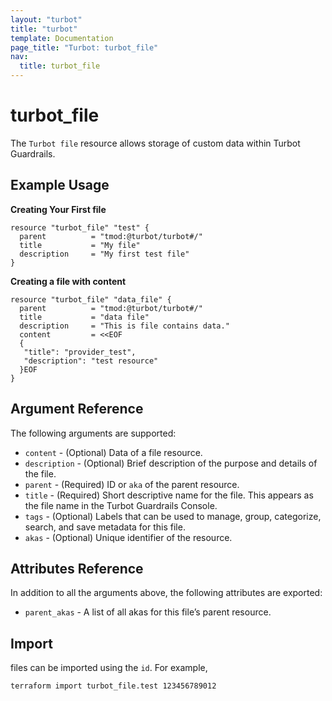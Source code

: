 ```yaml
---
layout: "turbot"
title: "turbot"
template: Documentation
page_title: "Turbot: turbot_file"
nav:
  title: turbot_file
---
```


# turbot_file

The `Turbot file` resource allows storage of custom data within Turbot Guardrails.

## Example Usage

**Creating Your First file**

```hcl
resource "turbot_file" "test" {
  parent          = "tmod:@turbot/turbot#/"
  title           = "My file"
  description     = "My first test file"
}
```

**Creating a file with content**

```hcl
resource "turbot_file" "data_file" {
  parent          = "tmod:@turbot/turbot#/"
  title           = "data file"
  description     = "This is file contains data."
  content         = <<EOF
  {
   "title": "provider_test",
   "description": "test resource"
  }EOF
}
```

## Argument Reference

The following arguments are supported:

- `content` - (Optional) Data of a file resource.
- `description` - (Optional) Brief description of the purpose and details of the file.
- `parent` - (Required) ID or `aka` of the parent resource.
- `title` - (Required) Short descriptive name for the file. This appears as the file name in the Turbot Guardrails Console.
- `tags` - (Optional) Labels that can be used to manage, group, categorize, search, and save metadata for this file.
- `akas` - (Optional) Unique identifier of the resource.

## Attributes Reference

In addition to all the arguments above, the following attributes are exported:

- `parent_akas` - A list of all akas for this file’s parent resource.

## Import

files can be imported using the `id`. For example,

```
terraform import turbot_file.test 123456789012
```
